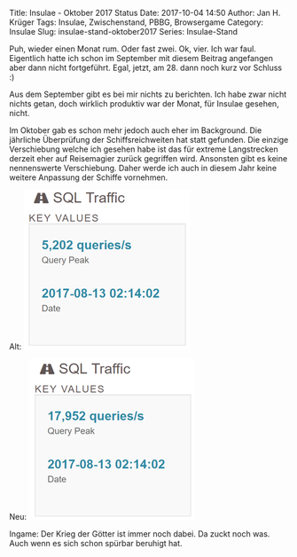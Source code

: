 Title: Insulae - Oktober 2017 Status
Date: 2017-10-04 14:50
Author: Jan H. Krüger
Tags: Insulae, Zwischenstand, PBBG, Browsergame
Category: Insulae
Slug: insulae-stand-oktober2017
Series: Insulae-Stand


Puh, wieder einen Monat rum. Oder fast zwei. Ok, vier. Ich war faul. Eigentlich hatte ich schon im September mit diesem Beitrag angefangen aber dann nicht fortgeführt. Egal, jetzt, am 28. dann noch kurz vor Schluss :)

Aus dem September gibt es bei mir nichts zu berichten. Ich habe zwar nicht nichts getan, doch wirklich produktiv war der Monat, für Insulae gesehen, nicht.

Im Oktober gab es schon mehr jedoch auch eher im Background. Die jährliche Überprüfung der Schiffsreichweiten hat statt gefunden. Die einzige Verschiebung welche ich gesehen habe ist das für extreme Langstrecken derzeit eher auf Reisemagier zurück gegriffen wird. Ansonsten gibt es keine nennenswerte Verschiebung. Daher werde ich auch in diesem Jahr keine weitere Anpassung der Schiffe vornehmen.



Alt:
![Insulae_August2017_](images/InsulaeQueryPeakAlt.png)

Neu:
![Insulae_Welt_007](images/InsulaeQueryPeakNeu.png)



Ingame: Der Krieg der Götter ist immer noch dabei. Da zuckt noch was. Auch wenn es sich schon spürbar beruhigt hat.

[1]: https://app.swaggerhub.com/apis/janhkrueger/InsulaeAPI/1
[2]: https://api.insulae.janhkrueger.de/town
